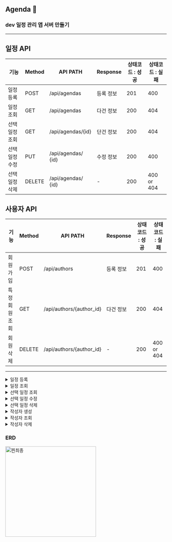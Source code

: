## Agenda 🌵
### dev 일정 관리 앱 서버 만들기
---
## 일정 API
| 기능         | Method | API PATH             | Response   | 상태코드 : 성공 | 상태코드 : 실패 |
| ------------- | ------ | ------------------- | --------- | --------------- | ------------ |
| 일정 등록      | POST   | /api/agendas       |  등록 정보 | 201 | 400 |
| 일정 조회      | GET    | /api/agendas       | 다건 정보 | 200 | 404  |
| 선택 일정 조회 | GET    | /api/agendas/{id}  | 단건 정보 | 200 | 404 |
| 선택 일정 수정 | PUT    | /api/agendas/ {id} | 수정 정보 | 200 | 400 |
| 선택 일정 삭제 | DELETE | /api/agendas/ {id} |  -        | 200 | 400 or 404 |

## 사용자 API
| 기능         | Method | API PATH             | Response   | 상태코드 : 성공 | 상태코드 : 실패 |
| ------------- | ------ | -------------------- | ------- | ---------------- | ------------ |
| 회원가입      | POST   | /api/authors          | 등록 정보   | 201 | 400 |
| 특정 회원 조회| GET    | /api/authors/{author_id} | 다건 정보 | 200| 404 |
| 회원 삭제     | DELETE | /api/authors/{author_id} | -       | 200 | 400 or 404 |

---

<details>
  <summary>일정 등록</summary>
  
### RequestBody
 ``` json
{
    "userName" : "작성자 명",
    "title": "제목",
    "content": "내용"
}
```
### ResponseBody
Success - 201 CREATED
 ``` json
{
    "id" : 1,
    "userName" : "작성자 명",
    "title" : "할 일 제목",
    "content" : "할 일 내용",
    "createdAt" : "작성일자",
}
```
</details>

<details>
  <summary>일정 조회</summary>
	
### ResponseBody
Success - 200 OK
``` json
{
 {
      "id" : 1,
      "user_name" : "작성자 명",
      "title" : "할 일 제목",
      "content" : "할 일 내용",
      "createdAt" : "작성일자",
      "modifiedAt" : "수정일자"
  }
   {
      "id" : 2,
      "user_name" : "작성자 명",
      "title" : "할 일 제목2",
      "content" : "할 일 내용2",
      "createdAt" : "작성일자",
      "modifiedAt" : "수정일자"
  }
   {
      "id" : 3,
      "user_name" : "작성자 명",
      "title" : "할 일 제목3",
      "content" : "할 일 내용3",
      "createdAt" : "작성일자",
      "modifiedAt" : "수정일자"
  }
}
```
Fail - 404 NOT FOUND

</details>

<details>
  <summary>선택 일정 조회</summary>
	
### ResponseBody
Success - 200 OK
``` json
{
    "id" : 1,
    "user_name" : "작성자 명",
    "title" : "할 일 제목",
    "content" : "할 일 내용",
    "createdAt" : "작성일자",
}
```
Fail - 404 NOT FOUND

</details>

<details>
  <summary>선택 일정 수정</summary>
	
### ResponseBody
Success - 200 OK
``` json
{
    "id" : 1,
    "user_name" : "작성자 명",
    "title" : "할 일 제목",
    "content" : "할 일 내용",
    "createdAt" : "작성일자",
    "modifiedAt" : "수정일자"
}
```	
Fail - 400 BAD REQUEST

</details>

<details>
  <summary>선택 일정 삭제</summary>
	
### ResponseBody
Success - 200 OK
``` json
{
    "msg" : "삭제 완료"
}
```
Fail - 400 BAD REQUEST / 404 NOT FOUND

</details>

<details>
  <summary>작성자 생성</summary>
  
### RequestBody
 ``` json
{
    "userName" : "작성자 명",
    "password" : "1234",
    "email" : "qwer@gmail.com"
}
```
### ResponseBody
Success - 201 CREATED
 ``` json
{
    "id" : 1,
    "userName" : "작성자 명",
    "title" : "할 일 제목",
    "content" : "할 일 내용",
    "createdAt" : "작성일자",
}
```
</details>

<details>
  <summary>작성자 조회</summary>
  
### ResponseBody
Success - 201 CREATED
 ``` json
{
    "id" : 1,
    "userName" : "작성자 명",
    "title" : "할 일 제목",
    "content" : "할 일 내용",
    "createdAt" : "작성일자",
    "modifiedAt" : "수정일자"
}
```
Fail - 404 NOT FOUND

</details>

<details>
  <summary>작성자 삭제</summary>
  
### ResponseBody
Success - 200 OK
``` json
{
    "msg" : "삭제 완료"
}
```
Fail
ex) Fail - 400 BAD REQUEST / 404 NOT FOUND

</details>

### ERD
<img width="283" alt="찐최종" src="https://github.com/user-attachments/assets/ef516e7f-9aa2-44c7-bed2-202636ed4dbd">



